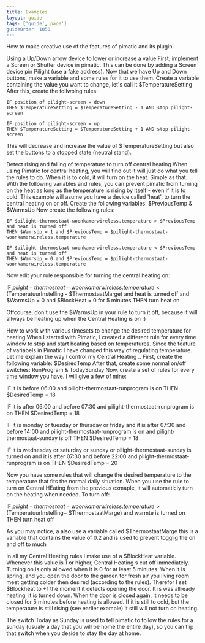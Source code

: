 ```yaml
---
title: Examples
layout: guide
tags: ['guide', page']
guideOrder: 1050
---
```


How to make creative use of the features of pimatic and its plugin.

Using a Up/Down arrow device to lower or increase a value
First, implement a Screen or Shutter device in pimatic. This can be done by adding a Screen device pin Pilight (use a fake address). Now that we have Up and Down buttons, make a variable and some rules for it to use them.
Create a variable containing the value you want to change, let's call it $TemperatureSetting
After this, create the follwoing rules:

    IF position of pilight-screen = down
    THEN $TemperatureSetting = $TemperatureSetting - 1 AND stop pilight-screen

    IF position of pilight-screen = up
    THEN $TemperatureSetting = $TemperatureSetting + 1 AND stop pilight-screen

This will decrease and increase the value of $TemperatureSetting but also set the buttons to a stopped state (neutral stand).

Detect rising and falling of temperature to turn off central heating
When using Pimatic for central heating, you will find out it will just do what you tell the rules to do. When it is to cold, it will turn on the heat. Simple as that. With the following variables and rules, you can prevent pimatic from turning on the heat as long as the temperature is rising by itself - even if it is to cold. This example will asume you have a device called 'heat', to turn the central heating on or off.
Create the following variables: $PreviousTemp & $WarmsUp
Now create the following rules:

    IF $pilight-thermostaat-woonkamerwireless.temperature > $PreviousTemp and heat is turned off
    THEN $WamrsUp = 1 and $PreviousTemp = $pilight-thermostaat-woonkamerwireless.temperature

    IF $pilight-thermostaat-woonkamerwireless.temperature < $PreviousTemp and heat is turned off
    THEN $WamrsUp = 0 and $PreviousTemp = $pilight-thermostaat-woonkamerwireless.temperature

Now edit your rule responsible for turning the central heating on:

IF $pilight-thermostaat-woonkamerwireless.temperature < ($TemperatuurInstelling - $ThermostaatMarge) and heat is turned off and $WarmsUp = 0 and $BlockHeat = 0 for 5 minutes
THEN turn heat on

Offcourse, don't use the $WarmsUp in your rule to turn it off, because it will allways be heating up when the Central Heating is on ;)

How to work with various timesets to change the desired temperature for heating
When I started with Pimatic, I created a different rule for every time window to stop and start heating based on temperatures. Since the feature of variabels in Pimatic I have changed this way of regulating temperature.
Let me explain the way I control my Central Heating ..
First, create the following variable: $DesiredTemp
After that, create some normal on/off switches: RunProgram & TodaySunday
Now, create a set of rules for every time window you have. I will give a few of mine:

  IF it is before 06:00 and pilight-thermostaat-runprogram is on
  THEN $DesiredTemp = 18

  IF it is after 06:00 and before 07:30 and pilight-thermostaat-runprogram is on
  THEN $DesiredTemp = 18

  IF  it is monday or tuesday or thursday or friday and it is after 07:30 and before 14:00 and pilight-thermostaat-runprogram is on and pilight-thermostaat-sunday is off
  THEN $DesiredTemp = 18

  IF it is wednesday or saturday or sunday or pilight-thermostaat-sunday is turned on and it is after 07:30 and before 22:00 and pilight-thermostaat-runprogram is on
  THEN $DesiredTemp = 20

Now you have some rules that will change the desired temperature to the temperature that fits the normal daily situation.
When you use the rule to turn on Central HEating from the previous exmaple, it will automaticly turn on the heating when needed.
To turn off:

  IF $pilight-thermostaat-woonkamerwireless.temperature > ($TemperatuurInstelling+ $ThermostaatMarge) and warmte is turned on
  THEN turn heat off

As you may notice, a also use a variable called $ThermostaatMarge this is a variable that contains the value of 0.2 and is used to prevent togglig the on and off to much

In all my Central Heating rules I make use of a $BlockHeat variable. Whenever this value is 1 or higher, Central Heating s cut off immediately. Turning on is only allowed when it is 0 for at least 5 minutes.
When it is spring, and you open the door to the garden for fresh air you living room meet getting colder then desired (according to the rules). Therefor I set $Blockheat to +1 the moment it detects opening the door. It is was allready heating, it is turned down. When the door is closed again, it needs to be closed for 5 minutes before heating is allowed. If it is still to cold, but the temperature is still rising (see earlier example) it still will not turn on heating.

The switch Today as Sunday is used to tell pimatic to follow the rules for a sunday (usualy a day that you will be home the entire day), so you can flip that switch when you deside to stay the day at home.





